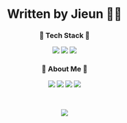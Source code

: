 <div align="center"><h1>Written by Jieun ✍🏼</h1></div>


<div align="center">

  <h3>🌱 Tech Stack 🌱</h3>
  <img src="https://img.shields.io/badge/HTML5-E34F26?style=flat&logo=HTML5&logoColor=white" />
  <img src="https://img.shields.io/badge/CSS3-1572B6?style=flat&logo=CSS3&logoColor=white" />
  <img src="https://img.shields.io/badge/JavaScript-F7DF1E?style=flat&logo=JavaScript&logoColor=white" />
  
  <br/>

  <h3>👻 About Me 👻</h3>
  <a href="https://jisilver-k.tistory.com/"><img src="https://img.shields.io/badge/Tistory-000000?style=flat&logo=Tistory&logoColor=white" /></a>
  <a href="#"><img src="https://img.shields.io/badge/Notion-000000?style=flat&logo=Notion&logoColor=white" /></a>
  <a href="#"><img src="https://img.shields.io/badge/Instagram-E4405F?style=flat&logo=Instagram&logoColor=white" /></a>
  <img src="https://img.shields.io/badge/Gmail-EA4335?style=flat&logo=Gmail&logoColor=white" />
  
  <br/><br/>
  <img src="https://github-readme-stats.vercel.app/api/top-langs/?username=ji-silver&layout=compact"><br><br>
</div>



